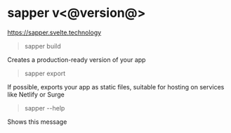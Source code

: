 # sapper v<@version@>

https://sapper.svelte.technology

> sapper build

Creates a production-ready version of your app

> sapper export

If possible, exports your app as static files, suitable for hosting on
services like Netlify or Surge

> sapper --help

Shows this message
